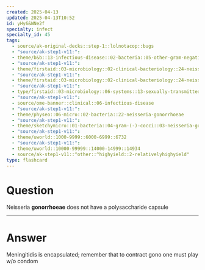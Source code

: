 ```yaml
---
created: 2025-04-13
updated: 2025-04-13T10:52
id: yHy6&WNe2f
specialty: infect
specialty_id: 45
tags:
  - source/ak-original-decks::step-1::lolnotacop::bugs
  - "source/ak-step1-v11:": 
  - theme/b&b::13-infectious-disease::02-bacteria::05-other-gram-negatives
  - "source/ak-step1-v11:": 
  - theme/firstaid::03-microbiology::02-clinical-bacteriology::24-neisseria
  - "source/ak-step1-v11:": 
  - theme/firstaid::03-microbiology::02-clinical-bacteriology::24-neisseria::neisseria-gonorrhoeae
  - "source/ak-step1-v11:": 
  - type/firstaid::03-microbiology::06-systems::13-sexually-transmitted-infections
  - "source/ak-step1-v11:": 
  - source/ome-banner::clinical::06-infectious-disease
  - "source/ak-step1-v11:": 
  - theme/physeo::06-micro::02-bacteria::22-neisseria-gonorrhoeae
  - "source/ak-step1-v11:": 
  - theme/sketchymicro::01-bacteria::04-gram-(-)-cocci::03-neisseria-gonorrhoeae
  - "source/ak-step1-v11:": 
  - theme/uworld::1000-9999::6000-6999::6732
  - "source/ak-step1-v11:": 
  - theme/uworld::10000-99999::14000-14999::14934
  - source/ak-step1-v11::^other::^highyield::2-relativelyhighyield"
type: flashcard
---
```


# Question
Neisseria **gonorrhoeae** does not have a polysaccharide capsule

---

# Answer
Meningitidis is encapsulated; remember that to contract gono one must play w/o condom